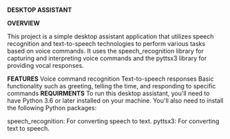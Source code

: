 **DESKTOP ASSISTANT**



**OVERVIEW**

This project is a simple desktop assistant application that utilizes speech recognition and text-to-speech technologies to perform various tasks based on voice commands. It uses the speech_recognition library for capturing and interpreting voice commands and the pyttsx3 library for providing vocal responses.

**FEATURES**
Voice command recognition
Text-to-speech responses
Basic functionality such as greeting, telling the time, and responding to specific commands
**REQUIRMENTS**
To run this desktop assistant, you'll need to have Python 3.6 or later installed on your machine. You'll also need to install the following Python packages:

speech_recognition: For converting speech to text.
pyttsx3: For converting text to speech.
